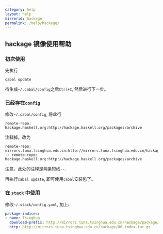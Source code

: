 ```yaml
---
category: help
layout: help
mirrorid: hackage
permalink: /help/hackage/
---
```


## hackage 镜像使用帮助

### 初次使用

先执行

```
cabal update
```

待生成`~/.cabal/config`之后`Ctrl+C`, 然后进行下一步。

### 已经存在`config`

修改`~/.cabal/config`, 将此行

```
remote-repo: hackage.haskell.org:http://hackage.haskell.org/packages/archive
```
注释掉，改为

```
remote-repo: mirrors.tuna.tsinghua.edu.cn:http://mirrors.tuna.tsinghua.edu.cn/hackage
-- remote-repo: hackage.haskell.org:http://hackage.haskell.org/packages/archive
```

注意，此处的注释是两条短线`--`.

再执行`cabal update`, 即可使用`cabal`安装包了。

### 在 [`stack`](https://github.com/commercialhaskell/stack) 中使用

修改`~/.stack/config.yaml`, 加上:

```yaml
package-indices:
- name: Tsinghua
  download-prefix: http://mirrors.tuna.tsinghua.edu.cn/hackage/package/
  http: http://mirrors.tuna.tsinghua.edu.cn/hackage/00-index.tar.gz
```
